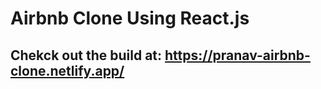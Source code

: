 # Airbnb Clone Using React.js

## Chekck out the build at: https://pranav-airbnb-clone.netlify.app/
